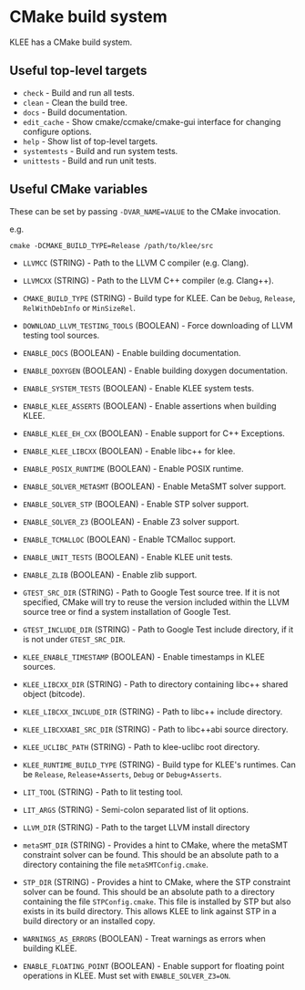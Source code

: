 # CMake build system

KLEE has a CMake build system.

## Useful top-level targets

* `check` - Build and run all tests.
* `clean` - Clean the build tree.
* `docs` - Build documentation.
* `edit_cache` - Show cmake/ccmake/cmake-gui interface for changing configure options.
* `help` - Show list of top-level targets.
* `systemtests` - Build and run system tests.
* `unittests` - Build and run unit tests.

## Useful CMake variables

These can be set by passing `-DVAR_NAME=VALUE` to the CMake invocation.

e.g.

```
cmake -DCMAKE_BUILD_TYPE=Release /path/to/klee/src
```
* `LLVMCC` (STRING) - Path to the LLVM C compiler (e.g. Clang).

* `LLVMCXX` (STRING) - Path to the LLVM C++ compiler (e.g. Clang++).

* `CMAKE_BUILD_TYPE` (STRING) - Build type for KLEE. Can be
  `Debug`, `Release`, `RelWithDebInfo` or `MinSizeRel`.

* `DOWNLOAD_LLVM_TESTING_TOOLS` (BOOLEAN) - Force downloading
   of LLVM testing tool sources.

* `ENABLE_DOCS` (BOOLEAN) - Enable building documentation.

* `ENABLE_DOXYGEN` (BOOLEAN) - Enable building doxygen documentation.

* `ENABLE_SYSTEM_TESTS` (BOOLEAN) - Enable KLEE system tests.

* `ENABLE_KLEE_ASSERTS` (BOOLEAN) - Enable assertions when building KLEE.

* `ENABLE_KLEE_EH_CXX` (BOOLEAN) - Enable support for C++ Exceptions.

* `ENABLE_KLEE_LIBCXX` (BOOLEAN) - Enable libc++ for klee.

* `ENABLE_POSIX_RUNTIME` (BOOLEAN) - Enable POSIX runtime.

* `ENABLE_SOLVER_METASMT` (BOOLEAN) - Enable MetaSMT solver support.

* `ENABLE_SOLVER_STP` (BOOLEAN) - Enable STP solver support.

* `ENABLE_SOLVER_Z3` (BOOLEAN) - Enable Z3 solver support.

* `ENABLE_TCMALLOC` (BOOLEAN) - Enable TCMalloc support.

* `ENABLE_UNIT_TESTS` (BOOLEAN) - Enable KLEE unit tests.

* `ENABLE_ZLIB` (BOOLEAN) - Enable zlib support.

* `GTEST_SRC_DIR` (STRING) - Path to Google Test source tree. If it is not
   specified, CMake will try to reuse the version included within the LLVM
   source tree or find a system installation of Google Test.

* `GTEST_INCLUDE_DIR` (STRING) - Path to Google Test include directory,
   if it is not under `GTEST_SRC_DIR`.

* `KLEE_ENABLE_TIMESTAMP` (BOOLEAN) - Enable timestamps in KLEE sources.

* `KLEE_LIBCXX_DIR` (STRING) - Path to directory containing libc++ shared object (bitcode).

* `KLEE_LIBCXX_INCLUDE_DIR` (STRING) - Path to libc++ include directory.

* `KLEE_LIBCXXABI_SRC_DIR` (STRING) - Path to libc++abi source directory.

* `KLEE_UCLIBC_PATH` (STRING) - Path to klee-uclibc root directory.

* `KLEE_RUNTIME_BUILD_TYPE` (STRING) - Build type for KLEE's runtimes.
   Can be `Release`, `Release+Asserts`, `Debug` or `Debug+Asserts`.

* `LIT_TOOL` (STRING) - Path to lit testing tool.

* `LIT_ARGS` (STRING) - Semi-colon separated list of lit options.

* `LLVM_DIR` (STRING) - Path to the target LLVM install directory

* `metaSMT_DIR` (STRING) - Provides a hint to CMake, where the metaSMT constraint
  solver can be found.  This should be an absolute path to a directory
  containing the file `metaSMTConfig.cmake`.

* `STP_DIR` (STRING) - Provides a hint to CMake, where the STP constraint
  solver can be found.  This should be an absolute path to a directory
  containing the file `STPConfig.cmake`. This file is installed by STP
  but also exists in its build directory. This allows KLEE to link
  against STP in a build directory or an installed copy.

* `WARNINGS_AS_ERRORS` (BOOLEAN) - Treat warnings as errors when building KLEE.

* `ENABLE_FLOATING_POINT` (BOOLEAN) - Enable support for floating point operations in KLEE. 
   Must set with `ENABLE_SOLVER_Z3=ON`.
